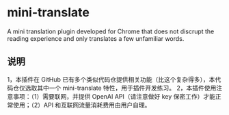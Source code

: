 # mini-translate
A mini translation plugin developed for Chrome that does not discrupt the reading experience and only translates a few unfamiliar words.

## 说明
1，本插件在 GitHub 已有多个类似代码仓提供相关功能（比这个复杂得多），本代码仓仅选取其中一个 mini-translate 特性，用于插件开发练习。
2，本插件使用注意事项：（1）需要联网，并提供 OpenAI API（请注意做好 key 保密工作）才能正常使用；（2）API 和互联网流量消耗费用由用户自理。
